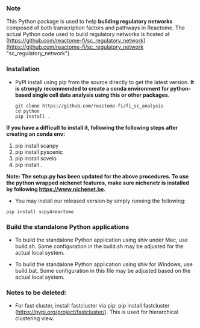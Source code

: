 ### Note

This Python package is used to help **building regulatory networks** composed of both transcription factors and pathways in Reactome. The actual Python code used to build regulatory networks is hosted at [https://github.com/reactome-fi/sc_regulatory_network](https://github.com/reactome-fi/sc_regulatory_network "sc_regulatory_network"). 

### Installation 

- PyPI install using pip from the source directly to get the latest version. **It is strongly recommended to create a conda environment for python-based single cell data analysis using this or other packages.**

   ``` 
   git clone https://github.com/reactome-fi/fi_sc_analysis
   cd python
   pip install .
   ```

**If you have a difficult to install it, following the following steps after creating an conda env:**

1. pip install scanpy
2. pip install pyscenic
3. pip install scvelo
4. pip install .

**Note: The setup.py has been updated for the above procedures. To use the python wrapped nichenet features, make sure nichenetr is installed by following https://www.nichenet.be.**

- You may install our released version by simply running the following:

```
pip install scpy4reactome
```

### Build the standalone Python applications

- To build the standalone Python application using shiv under Mac, use build.sh. Some configuration in the build.sh may 
  be adjusted for the actual local system.

- To build the standalone Python application using shiv for Windows, use build.bat. Some configuration in this file may 
  be adjusted based on the actual local system.

### Notes to be deleted:

- For fast cluster, install fastcluster via pip: pip install fastcluster (https://pypi.org/project/fastcluster/). 
  This is used for hierarchical clustering view.
